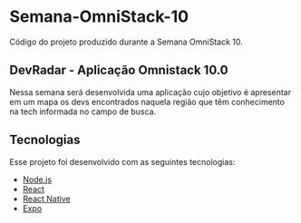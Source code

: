 # Semana-OmniStack-10
Código do projeto produzido durante a Semana OmniStack 10.

## DevRadar - Aplicação Omnistack 10.0
Nessa semana será desenvolvida uma aplicação cujo objetivo é apresentar em um mapa os devs encontrados naquela região que têm conhecimento na tech informada no campo de busca.


## Tecnologias

Esse projeto foi desenvolvido com as seguintes tecnologias:

- [Node.js](https://nodejs.org/en/)
- [React](https://reactjs.org)
- [React Native](https://facebook.github.io/react-native/)
- [Expo](https://expo.io/)
